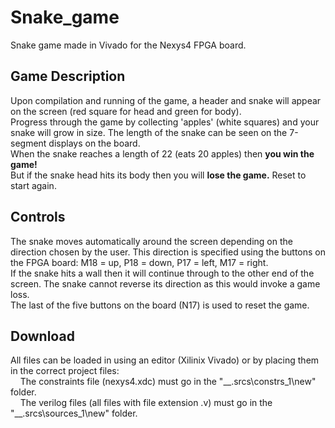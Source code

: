 # Snake_game
Snake game made in Vivado for the Nexys4 FPGA board. 

Game Description
--------
Upon compilation and running of the game, a header and snake will appear on the screen (red square for head and green for body). <br>
Progress through the game by collecting 'apples' (white squares) and your snake will grow in size. 
The length of the snake can be seen on the 7-segment displays on the board. <br>
When the snake reaches a length of 22 (eats 20 apples) then **you win the game!** <br>
But if the snake head hits its body then you will **lose the game.** Reset to start again. 


Controls
--------
The snake moves automatically around the screen depending on the direction chosen by the user.
This direction is specified using the buttons on the FPGA board: M18 = up, P18 = down, P17 =
left, M17 = right. <br>
If the snake hits a wall then it will continue through to the other end of the screen. 
The snake cannot reverse its direction as this would invoke a game loss. <br>
The last of the five buttons on the board (N17) is used to reset the game. 

Download
--------
All files can be loaded in using an editor (Xilinix Vivado) or by placing them in the correct project files: <br>
 &nbsp; &nbsp; The constraints file (nexys4.xdc) must go in the "\_\_.srcs\constrs_1\new" folder. <br>
 &nbsp; &nbsp; The verilog files (all files with file extension .v) must go in the "\_\_.srcs\sources_1\new" folder. <br> 

